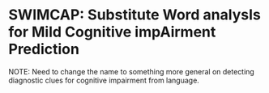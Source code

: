 # SWIMCAP: Substitute Word analysIs for Mild Cognitive impAirment Prediction 

NOTE: Need to change the name to something more general on detecting diagnostic clues for cognitive impairment from language.
